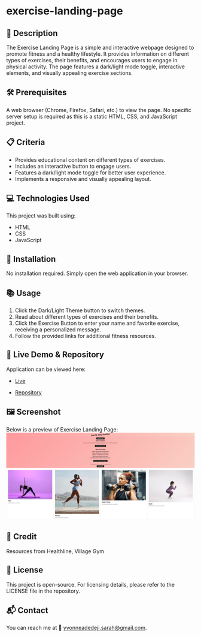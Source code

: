 # exercise-landing-page

## 📌 Description
The Exercise Landing Page is a simple and interactive webpage designed to promote fitness and a healthy lifestyle. It provides information on different types of exercises, their benefits, and encourages users to engage in physical activity. The page features a dark/light mode toggle, interactive elements, and visually appealing exercise sections.

## 🛠 Prerequisites
A web browser (Chrome, Firefox, Safari, etc.) to view the page.
No specific server setup is required as this is a static HTML, CSS, and JavaScript project.

## 📋 Criteria
* Provides educational content on different types of exercises.
* Includes an interactive button to engage users.
* Features a dark/light mode toggle for better user experience.
* Implements a responsive and visually appealing layout.
 
 ## 💻 Technologies Used
This project was built using:
* HTML
* CSS
* JavaScript

## 🚀 Installation
No installation required. Simply open the web application in your browser.

## 📚 Usage
1. Click the Dark/Light Theme button to switch themes.
2. Read about different types of exercises and their benefits.
3. Click the Exercise Button to enter your name and favorite exercise, receiving a personalized message.
4. Follow the provided links for additional fitness resources.

## 🔗 Live Demo & Repository
Application can be viewed here: 
* [Live](https://ya-exercise-landing-page.netlify.app/)

* [Repository](https://github.com/yvonnesarah/exercise-landing-page)

## 🖼 Screenshot
Below is a preview of Exercise Landing Page:
![Screenshot](assets/images/exercise-landing-page.png "Exercise Landing Page")

## 👥 Credit
Resources from Healthline, Village Gym

## 📜 License
This project is open-source. For licensing details, please refer to the LICENSE file in the repository.

## 📬 Contact
You can reach me at 📧 yvonneadedeji.sarah@gmail.com.
